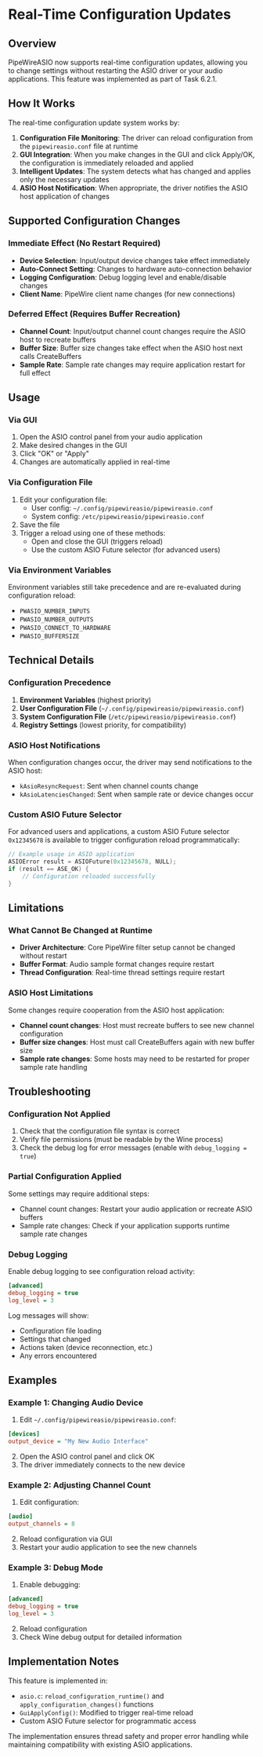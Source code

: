 # Real-Time Configuration Updates

## Overview

PipeWireASIO now supports real-time configuration updates, allowing you to change settings without restarting the ASIO driver or your audio applications. This feature was implemented as part of Task 6.2.1.

## How It Works

The real-time configuration update system works by:

1. **Configuration File Monitoring**: The driver can reload configuration from the `pipewireasio.conf` file at runtime
2. **GUI Integration**: When you make changes in the GUI and click Apply/OK, the configuration is immediately reloaded and applied
3. **Intelligent Updates**: The system detects what has changed and applies only the necessary updates
4. **ASIO Host Notification**: When appropriate, the driver notifies the ASIO host application of changes

## Supported Configuration Changes

### Immediate Effect (No Restart Required)
- **Device Selection**: Input/output device changes take effect immediately
- **Auto-Connect Setting**: Changes to hardware auto-connection behavior
- **Logging Configuration**: Debug logging level and enable/disable changes
- **Client Name**: PipeWire client name changes (for new connections)

### Deferred Effect (Requires Buffer Recreation)
- **Channel Count**: Input/output channel count changes require the ASIO host to recreate buffers
- **Buffer Size**: Buffer size changes take effect when the ASIO host next calls CreateBuffers
- **Sample Rate**: Sample rate changes may require application restart for full effect

## Usage

### Via GUI
1. Open the ASIO control panel from your audio application
2. Make desired changes in the GUI
3. Click "OK" or "Apply"
4. Changes are automatically applied in real-time

### Via Configuration File
1. Edit your configuration file:
   - User config: `~/.config/pipewireasio/pipewireasio.conf`
   - System config: `/etc/pipewireasio/pipewireasio.conf`
2. Save the file
3. Trigger a reload using one of these methods:
   - Open and close the GUI (triggers reload)
   - Use the custom ASIO Future selector (for advanced users)

### Via Environment Variables
Environment variables still take precedence and are re-evaluated during configuration reload:
- `PWASIO_NUMBER_INPUTS`
- `PWASIO_NUMBER_OUTPUTS`
- `PWASIO_CONNECT_TO_HARDWARE`
- `PWASIO_BUFFERSIZE`

## Technical Details

### Configuration Precedence
1. **Environment Variables** (highest priority)
2. **User Configuration File** (`~/.config/pipewireasio/pipewireasio.conf`)
3. **System Configuration File** (`/etc/pipewireasio/pipewireasio.conf`)
4. **Registry Settings** (lowest priority, for compatibility)

### ASIO Host Notifications
When configuration changes occur, the driver may send notifications to the ASIO host:
- `kAsioResyncRequest`: Sent when channel counts change
- `kAsioLatenciesChanged`: Sent when sample rate or device changes occur

### Custom ASIO Future Selector
For advanced users and applications, a custom ASIO Future selector `0x12345678` is available to trigger configuration reload programmatically:

```c
// Example usage in ASIO application
ASIOError result = ASIOFuture(0x12345678, NULL);
if (result == ASE_OK) {
    // Configuration reloaded successfully
}
```

## Limitations

### What Cannot Be Changed at Runtime
- **Driver Architecture**: Core PipeWire filter setup cannot be changed without restart
- **Buffer Format**: Audio sample format changes require restart
- **Thread Configuration**: Real-time thread settings require restart

### ASIO Host Limitations
Some changes require cooperation from the ASIO host application:
- **Channel count changes**: Host must recreate buffers to see new channel configuration
- **Buffer size changes**: Host must call CreateBuffers again with new buffer size
- **Sample rate changes**: Some hosts may need to be restarted for proper sample rate handling

## Troubleshooting

### Configuration Not Applied
1. Check that the configuration file syntax is correct
2. Verify file permissions (must be readable by the Wine process)
3. Check the debug log for error messages (enable with `debug_logging = true`)

### Partial Configuration Applied
Some settings may require additional steps:
- Channel count changes: Restart your audio application or recreate ASIO buffers
- Sample rate changes: Check if your application supports runtime sample rate changes

### Debug Logging
Enable debug logging to see configuration reload activity:
```ini
[advanced]
debug_logging = true
log_level = 3
```

Log messages will show:
- Configuration file loading
- Settings that changed
- Actions taken (device reconnection, etc.)
- Any errors encountered

## Examples

### Example 1: Changing Audio Device
1. Edit `~/.config/pipewireasio/pipewireasio.conf`:
```ini
[devices]
output_device = "My New Audio Interface"
```
2. Open the ASIO control panel and click OK
3. The driver immediately connects to the new device

### Example 2: Adjusting Channel Count
1. Edit configuration:
```ini
[audio]
output_channels = 8
```
2. Reload configuration via GUI
3. Restart your audio application to see the new channels

### Example 3: Debug Mode
1. Enable debugging:
```ini
[advanced]
debug_logging = true
log_level = 3
```
2. Reload configuration
3. Check Wine debug output for detailed information

## Implementation Notes

This feature is implemented in:
- `asio.c`: `reload_configuration_runtime()` and `apply_configuration_changes()` functions
- `GuiApplyConfig()`: Modified to trigger real-time reload
- Custom ASIO Future selector for programmatic access

The implementation ensures thread safety and proper error handling while maintaining compatibility with existing ASIO applications. 